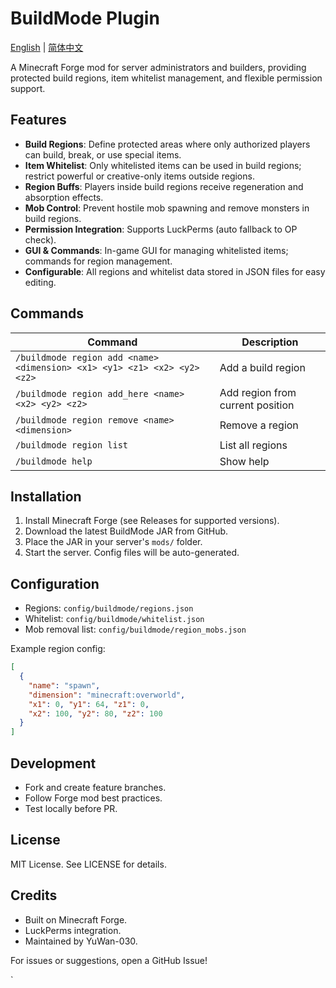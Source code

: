 # BuildMode Plugin

[English](./README.md) | [简体中文](./README_zh-CN.md)

A Minecraft Forge mod for server administrators and builders, providing protected build regions, item whitelist management, and flexible permission support.

## Features

- **Build Regions**: Define protected areas where only authorized players can build, break, or use special items.
- **Item Whitelist**: Only whitelisted items can be used in build regions; restrict powerful or creative-only items outside regions.
- **Region Buffs**: Players inside build regions receive regeneration and absorption effects.
- **Mob Control**: Prevent hostile mob spawning and remove monsters in build regions.
- **Permission Integration**: Supports LuckPerms (auto fallback to OP check).
- **GUI & Commands**: In-game GUI for managing whitelisted items; commands for region management.
- **Configurable**: All regions and whitelist data stored in JSON files for easy editing.

## Commands

| Command | Description |
|---------|-------------|
| `/buildmode region add <name> <dimension> <x1> <y1> <z1> <x2> <y2> <z2>` | Add a build region |
| `/buildmode region add_here <name> <x2> <y2> <z2>` | Add region from current position |
| `/buildmode region remove <name> <dimension>` | Remove a region |
| `/buildmode region list` | List all regions |
| `/buildmode help` | Show help |

## Installation

1. Install Minecraft Forge (see Releases for supported versions).
2. Download the latest BuildMode JAR from GitHub.
3. Place the JAR in your server's `mods/` folder.
4. Start the server. Config files will be auto-generated.

## Configuration

- Regions: `config/buildmode/regions.json`
- Whitelist: `config/buildmode/whitelist.json`
- Mob removal list: `config/buildmode/region_mobs.json`

Example region config:
```json
[
  {
    "name": "spawn",
    "dimension": "minecraft:overworld",
    "x1": 0, "y1": 64, "z1": 0,
    "x2": 100, "y2": 80, "z2": 100
  }
]
```

## Development

- Fork and create feature branches.
- Follow Forge mod best practices.
- Test locally before PR.

## License

MIT License. See LICENSE for details.

## Credits

- Built on Minecraft Forge.
- LuckPerms integration.
- Maintained by YuWan-030.

For issues or suggestions, open a GitHub Issue!

`